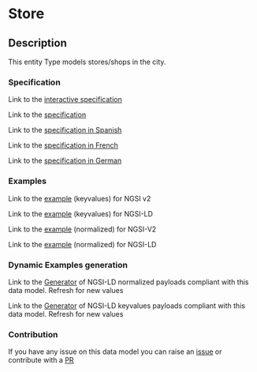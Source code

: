 # Store

## Description 

This entity Type models stores/shops in the city.
### Specification

Link to the [interactive specification](https://swagger.lab.fiware.org/?url=https://smart-data-models.github.io/dataModel.PointOfInterest/Store/swagger.yaml)

Link to the [specification](https://smart-data-models.github.io/dataModel.PointOfInterest/Store/doc/spec.md)

Link to the [specification in Spanish](https://smart-data-models.github.io/dataModel.PointOfInterest/Store/doc/spec_ES.md)

Link to the [specification in French](https://smart-data-models.github.io/dataModel.PointOfInterest/Store/doc/spec_FR.md)

Link to the [specification in German](https://smart-data-models.github.io/dataModel.PointOfInterest/Store/doc/spec_DE.md)
### Examples

Link to the [example](https://smart-data-models.github.io/dataModel.PointOfInterest/Store/examples/example.json) (keyvalues) for NGSI v2

Link to the [example](https://smart-data-models.github.io/dataModel.PointOfInterest/Store/examples/example.jsonld) (keyvalues) for NGSI-LD

Link to the [example](https://smart-data-models.github.io/dataModel.PointOfInterest/Store/examples/example-normalized.json) (normalized) for NGSI-V2

Link to the [example](https://smart-data-models.github.io/dataModel.PointOfInterest/Store/examples/example-normalized.jsonld) (normalized) for NGSI-LD
### Dynamic Examples generation

Link to the [Generator](https://smartdatamodels.org/extra/ngsi-ld_generator_v0.92.php?schemaUrl=https://raw.githubusercontent.com/smart-data-models/dataModel.PointOfInterest/master/Store/schema.json&email=info@smartdatamodels.org) of NGSI-LD normalized payloads compliant with this data model. Refresh for new values

Link to the [Generator](https://smartdatamodels.org/extra/ngsi-ld_generator_keyvalues_v0.92.php?schemaUrl=https://raw.githubusercontent.com/smart-data-models/dataModel.PointOfInterest/master/Store/schema.json&email=info@smartdatamodels.org) of NGSI-LD keyvalues payloads compliant with this data model. Refresh for new values
### Contribution

 If you have any issue on this data model you can raise an [issue](https://github.com/smart-data-models/dataModel.PointOfInterest/issues)  or contribute with a [PR](https://github.com/smart-data-models/dataModel.PointOfInterest/pulls)